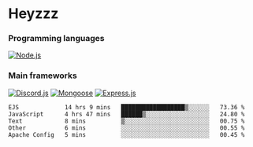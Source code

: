 # Heyzzz  

### Programming languages  

[![Node.js](https://img.shields.io/badge/-Node.js-262626?style=for-the-badge)](https://nodejs.org/ru)

### Main frameworks

[![Discord.js](https://img.shields.io/badge/-Discord.js-262626?style=for-the-badge)](https://www.npmjs.com/package/discord.js) [![Mongoose](https://img.shields.io/badge/-Mongoose-262626?style=for-the-badge)](https://www.npmjs.com/package/mongoose) [![Express.js](https://img.shields.io/badge/-Express.js-262626?style=for-the-badge)](https://www.npmjs.com/package/express)
<!--START_SECTION:waka-->
```text
EJS             14 hrs 9 mins   ██████████████████▒░░░░░░   73.36 % 
JavaScript      4 hrs 47 mins   ██████▒░░░░░░░░░░░░░░░░░░   24.80 % 
Text            8 mins          ▒░░░░░░░░░░░░░░░░░░░░░░░░   00.75 % 
Other           6 mins          ░░░░░░░░░░░░░░░░░░░░░░░░░   00.55 % 
Apache Config   5 mins          ░░░░░░░░░░░░░░░░░░░░░░░░░   00.45 % 
```
<!--END_SECTION:waka-->
